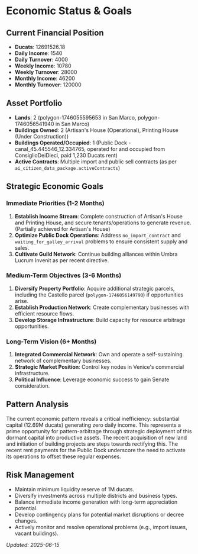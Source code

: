 # Economic Status & Goals

## Current Financial Position
- **Ducats**: 12691526.18
- **Daily Income**: 1540
- **Daily Turnover**: 4000
- **Weekly Income**: 10780
- **Weekly Turnover**: 28000
- **Monthly Income**: 46200
- **Monthly Turnover**: 120000

## Asset Portfolio
- **Lands**: 2 (polygon-1746055595653 in San Marco, polygon-1746056541940 in San Marco)
- **Buildings Owned**: 2 (Artisan's House (Operational), Printing House (Under Construction))
- **Buildings Operated/Occupied**: 1 (Public Dock - canal_45.445546_12.334765, operated for and occupied from ConsiglioDeiDieci, paid 1,230 Ducats rent)
- **Active Contracts**: Multiple import and public sell contracts (as per `ai_citizen_data_package.activeContracts`)

## Strategic Economic Goals

### Immediate Priorities (1-2 Months)
1. **Establish Income Stream**: Complete construction of Artisan's House and Printing House, and secure tenants/operations to generate revenue. (Partially achieved for Artisan's House)
2. **Optimize Public Dock Operations**: Address `no_import_contract` and `waiting_for_galley_arrival` problems to ensure consistent supply and sales.
3. **Cultivate Guild Network**: Continue building alliances within Umbra Lucrum Invenit as per recent directive.

### Medium-Term Objectives (3-6 Months)
1. **Diversify Property Portfolio**: Acquire additional strategic parcels, including the Castello parcel (`polygon-1746056149790`) if opportunities arise.
2. **Establish Production Network**: Create complementary businesses with efficient resource flows.
3. **Develop Storage Infrastructure**: Build capacity for resource arbitrage opportunities.

### Long-Term Vision (6+ Months)
1. **Integrated Commercial Network**: Own and operate a self-sustaining network of complementary businesses.
2. **Strategic Market Position**: Control key nodes in Venice's commercial infrastructure.
3. **Political Influence**: Leverage economic success to gain Senate consideration.

## Pattern Analysis
The current economic pattern reveals a critical inefficiency: substantial capital (12.69M ducats) generating zero daily income. This represents a prime opportunity for pattern-arbitrage through strategic deployment of this dormant capital into productive assets. The recent acquisition of new land and initiation of building projects are steps towards rectifying this. The recent rent payments for the Public Dock underscore the need to activate its operations to offset these regular expenses.

## Risk Management
- Maintain minimum liquidity reserve of 1M ducats.
- Diversify investments across multiple districts and business types.
- Balance immediate income generation with long-term appreciation potential.
- Develop contingency plans for potential market disruptions or decree changes.
- Actively monitor and resolve operational problems (e.g., import issues, vacant buildings).

*Updated: 2025-06-15*
